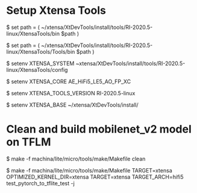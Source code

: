# Setup Xtensa Tools
$ set path = ( ~/xtensa/XtDevTools/install/tools/RI-2020.5-linux/XtensaTools/bin $path )

$ set path = ( ~/xtensa/XtDevTools/install/tools/RI-2020.5-linux/XtensaTools/Tools/bin $path )

$ setenv XTENSA_SYSTEM ~xtensa/XtDevTools/install/tools/RI-2020.5-linux/XtensaTools/config

$ setenv XTENSA_CORE AE_HiFi5_LE5_AO_FP_XC

$ setenv XTENSA_TOOLS_VERSION RI-2020.5-linux

$ setenv XTENSA_BASE ~/xtensa/XtDevTools/install/


# Clean and build mobilenet_v2 model on TFLM
$ make -f machina/lite/micro/tools/make/Makefile clean

$ make -f machina/lite/micro/tools/make/Makefile TARGET=xtensa OPTIMIZED_KERNEL_DIR=xtensa TARGET=xtensa TARGET_ARCH=hifi5 test_pytorch_to_tflite_test -j
